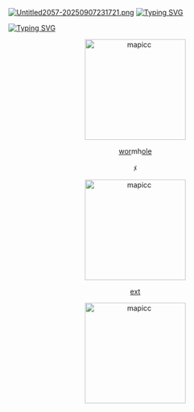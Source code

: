 [![Untitled2057-20250907231721.png](https://i.postimg.cc/WbtN5pqh/Untitled2057-20250907231721.png)](https://postimg.cc/tYQGTj5j)
[![Typing SVG](https://readme-typing-svg.herokuapp.com?font=Neucha&size=25&letterSpacing=2px&duration=1&pause=5000&color=FFFFFF&repeat=false&width=435&lines=%E3%85%A4%E3%85%A4%E3%85%A4%E3%85%A4⁘+generix%E3%85%A4%E2%82%92%E1%B5%A3%E3%85%A4gene)](https://git.io/typing-svg)

[![Typing SVG](https://readme-typing-svg.herokuapp.com?font=Neucha&size=25&letterSpacing=2px&duration=1&pause=5000&color=FFFFFF&repeat=false&width=435&lines=%E3%85%A4%E3%85%A4%E3%85%A4%E3%85%A4%E3%85%A4%E3%85%A4++++he%E3%85%A4%E3%82%9B++they%E3%85%A4𓂃)](https://git.io/typing-svg)
<p align="center">
    <img width="200" src="https://i.postimg.cc/9QFndzDn/Untitled2058-20250907232532.png" alt="mapicc">
</p>
<p align="center">
<a href="https://github.com/PRIINCEZAM">wor</a>mh<a href="https://github.com/SPOKE-lSHERE">ole</a>
</p>
<p align="center">
ﾒ‎
</p>
<p align="center">
    <img width="200" src="https://i.postimg.cc/Y2zRdMBK/IMG-20250907-192841.jpg" alt="mapicc">
</p>
<p align="center">
    <a href="https://glorytowesthelmm.straw.page/">ext</a>
</p>
<p align="center">
    <img width="200" src="https://i.postimg.cc/KYBTBqJn/Untitled2059-20250908203307.png" alt="mapicc">
</p>
